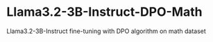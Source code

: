 # Llama3.2-3B-Instruct-DPO-Math
Llama3.2-3B-Instruct fine-tuning with DPO algorithm on math dataset
